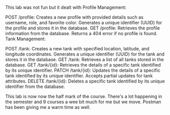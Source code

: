 This lab was not fun but it dealt with 
Profile Management:

POST /profile: Creates a new profile with provided details such as username, role, and favorite color. Generates a unique identifier (UUID) for the profile and stores it in the database.
GET /profile: Retrieves the profile information from the database. Returns a 404 error if no profile is found.
Tank Management:

POST /tank: Creates a new tank with specified location, latitude, and longitude coordinates. Generates a unique identifier (UUID) for the tank and stores it in the database.
GET /tank: Retrieves a list of all tanks stored in the database.
GET /tank/{id}: Retrieves the details of a specific tank identified by its unique identifier.
PATCH /tank/{id}: Updates the details of a specific tank identified by its unique identifier. Accepts partial updates for tank attributes.
DELETE /tank/{id}: Deletes a specific tank identified by its unique identifier from the database.



This lab is now now the half mark of the course. 
There's a lot happening in the semester and 9 courses a wee bit much for me but we move. 
Postman has been giving me a warm time as well.